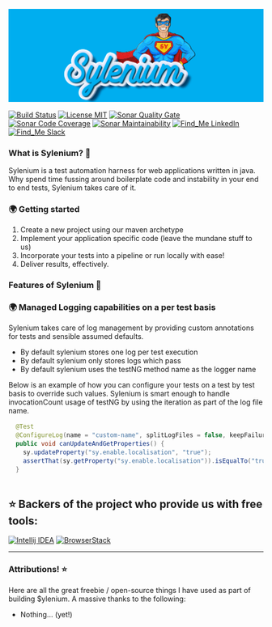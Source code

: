 ![](/.github/.images/sylenium.png)

[![Build Status](https://api.travis-ci.org/symonk/sylenium.svg?branch=master)](https://travis-ci.org/symonk/sylenium)
[![License MIT](https://img.shields.io/badge/License-MIT-brightgreen.svg)](https://github.com/symonk/selenide-testng-allure2-test-automation-framework/blob/master/LICENSE)
[![Sonar Quality Gate](https://sonarcloud.io/api/project_badges/measure?project=io.symonk.sylenium%3Asylenium&metric=alert_status)](https://sonarcloud.io/dashboard?id=io.symonk.sylenium%3Asylenium)
[![Sonar Code Coverage](https://sonarcloud.io/api/project_badges/measure?project=io.symonk.sylenium%3Asylenium&metric=coverage)](https://sonarcloud.io/component_measures?id=io.symonk.sylenium%3Asylenium&metric=coverage)
[![Sonar Maintainability](https://sonarcloud.io/api/project_badges/measure?project=io.symonk.sylenium%3Asylenium&metric=sqale_rating)](https://sonarcloud.io/dashboard?id=io.symonk.sylenium%3Asylenium)
[![Find_Me LinkedIn](https://img.shields.io/badge/Find_Me-LinkedIn-brightgreen.svg)](https://www.linkedin.com/in/simonk09/)
[![Find_Me Slack](https://img.shields.io/badge/Find_Me-Slack-brightgreen.svg)](https://testersio.slack.com)

### What is Sylenium? :flags: 

Sylenium is a test automation harness for web applications written in java.  Why spend time fussing around
boilerplate code and instability in your end to end tests, Sylenium takes care of it.

### :earth_africa: Getting started

1. Create a new project using our maven archetype
2. Implement your application specific code (leave the mundane stuff to us)
3. Incorporate your tests into a pipeline or run locally with ease!
4. Deliver results, effectively.


### Features of Sylenium :flags:

### :earth_africa: Managed Logging capabilities on a per test basis
Sylenium takes care of log management by providing custom annotations for tests and sensible assumed defaults.

- By default sylenium stores one log per test execution
- By default sylenium only stores logs which pass
- By default sylenium uses the testNG method name as the logger name

Below is an example of how you can configure your tests on a test by test basis to override such values.  Sylenium is
smart enough to handle invocationCount usage of testNG by using the iteration as part of the log file name.

```java
  @Test
  @ConfigureLog(name = "custom-name", splitLogFiles = false, keepFailures = true)
  public void canUpdateAndGetProperties() {
    sy.updateProperty("sy.enable.localisation", "true");
    assertThat(sy.getProperty("sy.enable.localisation")).isEqualTo("true");
  }
  
```


##  :star: Backers of the project who provide us with free tools:

[![Intellij IDEA](https://cloud.google.com/tools/images/icon_IntelliJIDEA.png)](http://www.jetbrains.com/idea)
[![BrowserStack](https://www.browserstack.com/images/mail/browserstack-logo-footer.png)](https://www.browserstack.com)

---

### Attributions! :star:

Here are all the great freebie / open-source things I have used as part of building $ylenium.  A massive thanks to the following:

- Nothing... (yet!)

